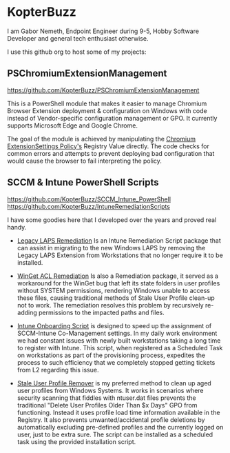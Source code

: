 # KopterBuzz

I am Gabor Nemeth, Endpoint Engineer during 9-5, Hobby Software Developer and general tech enthusiast otherwise.

I use this github org to host some of my projects:

## PSChromiumExtensionManagement

https://github.com/KopterBuzz/PSChromiumExtensionManagement

This is a PowerShell module that makes it easier to manage Chromium Browser Extension deployment & configuration on Windows with code instead of Vendor-specific configuration management or GPO. It currently supports Microsoft Edge and Google Chrome.

The goal of the module is achieved by manipulating the [Chromium ExtensionSettings Policy's](https://www.chromium.org/administrators/policy-list-3/extension-settings-full/) Registry Value directly. The code checks for common errors and attempts to prevent deploying bad configuration that would cause the browser to fail interpreting the policy.


## SCCM & Intune PowerShell Scripts

https://github.com/KopterBuzz/SCCM_Intune_PowerShell
https://github.com/KopterBuzz/IntuneRemediationScripts

I have some goodies here that I developed over the years and proved real handy.

* [Legacy LAPS Remediation](https://github.com/KopterBuzz/IntuneRemediationScripts/tree/main/Legacy%20Laps%20Remediation)
Is an Intune Remediation Script package that can assist in migrating to the new Windows LAPS by removing the Legacy LAPS Extension from Workstations that no longer require it to be installed.

* [WinGet ACL Remediation](https://github.com/KopterBuzz/IntuneRemediationScripts/tree/main/WingetACLRemediation) Is also a Remediation package, it served as a workaround for the WinGet bug that left its state folders in user profiles without SYSTEM permissions, rendering Windows unable to access these files, causing traditional methods of Stale User Profile clean-up not to work. The remediation resolves this problem by recursively re-adding permissions to the impacted paths and files.

* [Intune Onboarding Script](https://github.com/KopterBuzz/SCCM_Intune_PowerShell/tree/main/Intune%20OnBoarding%20Script) is designed to speed up the assignment of SCCM-Intune Co-Management settings. In my daily work environment we had constant issues with newly built workstations taking a long time to register with Intune. This script, when registered as a Scheduled Task on workstations as part of the provisioning process, expedites the process to such efficiency that we completely stopped getting tickets from L2 regarding this issue.

* [Stale User Profile Remover](https://github.com/KopterBuzz/SCCM_Intune_PowerShell/tree/main/StaleUserProfileRemover) is my preferred method to clean up aged user profiles from Windows Systems. It works in scenarios where security scanning that fiddles with ntuser.dat files prevents the traditional "Delete User Profiles Older Than $x Days" GPO from functioning. Instead it uses profile load time information available in the Registry. It also prevents unwanted/accidental profile deletions by automatically excluding pre-defined profiles and the currently logged on user, just to be extra sure. The script can be installed as a scheduled task using the provided installation script.
